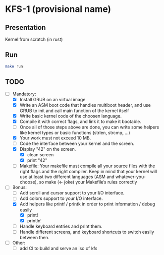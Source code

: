 # KFS-1 (provisional name)

## Presentation

Kernel from scratch (in rust)

## Run

```bash
make run
```

## TODO

- [ ] Mandatory:
  - [x] Install GRUB on an virtual image
  - [x] Write an ASM boot code that handles multiboot header, and use GRUB to init and call main function of the kernel itself
  - [x] Write basic kernel code of the choosen language.
  - [x] Compile it with correct flags, and link it to make it bootable.
  - [ ] Once all of those steps above are done, you can write some helpers like kernel types or basic functions (strlen, strcmp, ...)
  - [x] Your work must not exceed 10 MB.
  - [ ] Code the interface between your kernel and the screen.
  - [x] Display "42" on the screen.
    - [x] clean screen
    - [x] print "42"
  - [ ] Makefile:
    Your makefile must compile all your source files with the right flags and the right compiler. Keep in mind that your kernel will use at least two different languages (ASM and whatever-you-choose), so make (<- joke) your Makefile’s rules correctly
- [ ] Bonus:
  - [ ] Add scroll and cursor support to your I/O interface.
  - [ ] Add colors support to your I/O interface.
  - [x] Add helpers like printf / printk in order to print information / debug easily
    - [x] print!
    - [x] println!
  - [ ] Handle keyboard entries and print them.
  - [ ] Handle different screens, and keyboard shortcuts to switch easily between then.
- [ ] Other:
  - [ ] add CI to build and serve an iso of kfs
